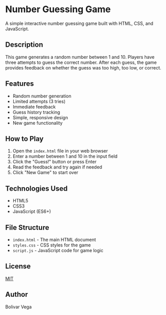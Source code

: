 # Number Guessing Game

A simple interactive number guessing game built with HTML, CSS, and JavaScript.

## Description

This game generates a random number between 1 and 10. Players have three attempts to guess the correct number. After each guess, the game provides feedback on whether the guess was too high, too low, or correct.

## Features

- Random number generation
- Limited attempts (3 tries)
- Immediate feedback
- Guess history tracking
- Simple, responsive design
- New game functionality

## How to Play

1. Open the `index.html` file in your web browser
2. Enter a number between 1 and 10 in the input field
3. Click the "Guess!" button or press Enter
4. Read the feedback and try again if needed
5. Click "New Game" to start over

## Technologies Used

- HTML5
- CSS3
- JavaScript (ES6+)

## File Structure

- `index.html` - The main HTML document
- `styles.css` - CSS styles for the game
- `script.js` - JavaScript code for game logic

## License

[MIT](https://choosealicense.com/licenses/mit/)

## Author

Bolivar Vega